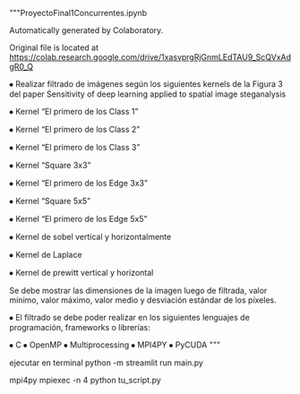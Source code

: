 """ProyectoFinal1Concurrentes.ipynb

Automatically generated by Colaboratory.

Original file is located at
    https://colab.research.google.com/drive/1xasvprgRjGnmLEdTAU9_ScQVxAdgR0_Q

⦁	Realizar filtrado de imágenes según los siguientes kernels de la Figura 3 del paper Sensitivity of deep learning applied to spatial image steganalysis

⦁	Kernel “El primero de los Class 1”

⦁	Kernel “El primero de los Class 2”

⦁	Kernel “El primero de los Class 3”

⦁	Kernel “Square 3x3”

⦁	Kernel “El primero de los Edge 3x3”

⦁	Kernel “Square 5x5”

⦁	Kernel “El primero de los Edge 5x5”

⦁	Kernel de sobel vertical y horizontalmente

⦁	Kernel de Laplace

⦁	Kernel de prewitt vertical y horizontal

Se debe mostrar las dimensiones de la imagen luego de filtrada, valor mínimo, valor máximo, valor medio y desviación estándar de los píxeles.

⦁	El filtrado se debe poder realizar en los siguientes lenguajes de programación, frameworks o librerías:

⦁	C
⦁	OpenMP
⦁	Multiprocessing
⦁	MPI4PY
⦁	PyCUDA
"""

ejecutar en terminal
python -m streamlit run main.py   


mpi4py
mpiexec -n 4 python tu_script.py
